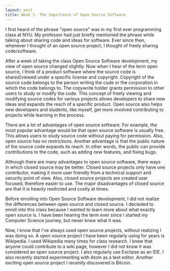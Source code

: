 ```yaml
---
layout: post
title: Week 1- The Importance of Open Source Software
---
```



I first heard of the phrase "open source" was in my first ever programming class at NYU. My professor had just briefly mentioned the phrase while talking about sharing code and ideas for software. Ever since then, whenever I thought of an open source project, I thought of freely sharing code/software. 

After a week of taking the class Open Source Software development, my view of open source changed slightly. Now when I hear of the term open source, I think of a product software where the source code is shared/viewed under a specific license and copyright. Copyright of the source code belongs to the person writing the code or the corporation in which the code belongs to. The copywrite holder grants permission to other users to study or modify the code. This concept of freely viewing and modifying source codes for various projects allows developers to share new ideas and expands the reach of a specific product. Open source also helps new developers and students, like myself, get more involved contributing to projects while learning in the process.

There are a lot of advantages of open source software. For example, the most popular advantage would be that open source software is usually free. This allows users to study source code without paying for permission. Also, open source has no restrictions. Another advantage is that the public nature of the source code expands its reach. In other words, the public can provide contributions to the code, such as adding new features, and fixing bugs. 

Although there are many advantages to open source software, there ways in which closed source may be better. Closed source projects only have one contributor, making it more user friendly from a technical support and security point of view. Also, closed source projects are created user focused, therefore easier to use. The major disadvantages of closed source are that it is heavily resitrcted and costly at times. 

Before enrolling into Open Source Software development, I did not realize the differences between open source and closed source. I decieded to enroll into this class because I wanted to learn more about what exactly open source is. I have been hearing the term ever since I started my Computer Science journey, but never knew what it was. 

Now, I know that I've always used open source projects, without realizing I was doing so. A open source project I have been regularly using for years is Wikipedia. I used Wikipedia many times for class research. I knew that anyone could contribute to a wiki page, however I did not know it was considered an open source project. I also regularly use Exclipse as an IDE. I also recently started experimenting with Atom as a text editor. Another exciting open source project I recently discovered is Bitcoin.
